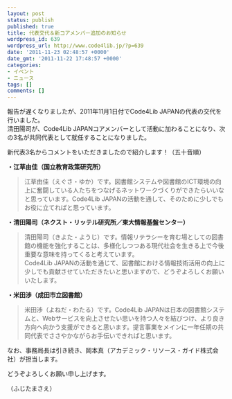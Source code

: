 ```yaml
---
layout: post
status: publish
published: true
title: 代表交代＆新コアメンバー追加のお知らせ
wordpress_id: 639
wordpress_url: http://www.code4lib.jp/?p=639
date: '2011-11-23 02:48:57 +0000'
date_gmt: '2011-11-22 17:48:57 +0000'
categories:
- イベント
- ニュース
tags: []
comments: []
---
```

<p>報告が遅くなりましたが、2011年11月1日付でCode4Lib JAPANの代表の交代を行いました。<!--more--><br />
清田陽司が、Code4Lib JAPANコアメンバーとして活動に加わることになり、次の3名が共同代表として就任することになりました。</p>
<p>新代表3名からコメントをいただきましたので紹介します！（五十音順）</p>
<p><strong>・江草由佳（国立教育政策研究所）</strong></p>
<blockquote><p>江草由佳（えぐさ・ゆか）です。図書館システムや図書館のICT環境の向上に奮闘している人たちをつなげるネットワークづくりができたらいいなと思っています。Code4Lib JAPANの活動を通して、そのために少しでもお役に立てればと思っています。</p></blockquote>
<p><strong>・清田陽司（ネクスト・リッテル研究所／東大情報基盤センター）</strong></p>
<blockquote><p>清田陽司（きよた・ようじ）です。情報リテラシーを育む場としての図書館の機能を強化することは、多様化しつつある現代社会を生きる上で今後重要な意味を持ってくると考えています。<br />
Code4Lib JAPANの活動を通じて、図書館における情報技術活用の向上に少しでも貢献させていただきたいと思いますので、どうぞよろしくお願いいたします。</p></blockquote>
<p><strong>・米田渉（成田市立図書館）</strong></p>
<blockquote><p>米田渉（よねだ・わたる）です。Code4Lib JAPANは日本の図書館システムと、Webサービスを向上させたい思いを持つ人々を結びつけ、より良き方向へ向かう支援ができると思います。提言事業をメインに一年任期の共同代表でささやかながらお手伝いできればと思います。</p></blockquote>
<p>なお、事務局長は引き続き、岡本真（アカデミック・リソース・ガイド株式会社）が担当します。</p>
<p>どうぞよろしくお願い申し上げます。</p>
<p>（ふじたまさえ）</p>
